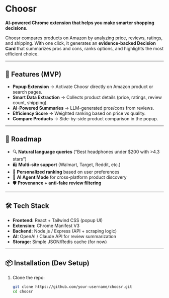 # Choosr

**AI-powered Chrome extension that helps you make smarter shopping decisions.**

Choosr compares products on Amazon by analyzing price, reviews, ratings, and shipping. With one click, it generates an **evidence-backed Decision Card** that summarizes pros and cons, ranks options, and highlights the most efficient choice.

---

## 🚀 Features (MVP)

- **Popup Extension** → Activate Choosr directly on Amazon product or search pages.  
- **Smart Data Extraction** → Collects product details (price, ratings, review count, shipping).  
- **AI-Powered Summaries** → LLM-generated pros/cons from reviews.  
- **Efficiency Score** → Weighted ranking based on price vs quality.  
- **Compare Products** → Side-by-side product comparison in the popup.

---

## 🌱 Roadmap

- 🔍 **Natural language queries** (“Best headphones under $200 with >4.3 stars”)  
- 🛍️ **Multi-site support** (Walmart, Target, Reddit, etc.)  
- 👤 **Personalized ranking** based on user preferences  
- 🤖 **AI Agent Mode** for cross-platform product discovery  
- 🛡️ **Provenance + anti-fake review filtering**

---

## 🛠️ Tech Stack

- **Frontend:** React + Tailwind CSS (popup UI)  
- **Extension:** Chrome Manifest V3  
- **Backend:** Node.js / Express (API + scraping logic)  
- **AI:** OpenAI / Claude API for review summarization  
- **Storage:** Simple JSON/Redis cache (for now)

---

## 📦 Installation (Dev Setup)

1. Clone the repo:  
   ```bash
   git clone https://github.com/your-username/choosr.git
   cd choosr
